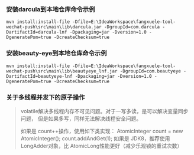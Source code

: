 ### 安装darcula到本地仓库命令示例 ###
```shell
mvn install:install-file -Dfile=E:\IdeaWorkspace\fangxuele-tool-wechat-push\src\main\lib\darcula.jar -DgroupId=com.darcula -DartifactId=darcula-lnf -Dpackaging=jar -Dversion=1.0 -DgeneratePom=true -DcreateChecksum=true
```
### 安装beauty-eye到本地仓库命令示例 ###
```shell
mvn install:install-file -Dfile=E:\IdeaWorkspace\fangxuele-tool-wechat-push\src\main\lib\beautyeye_lnf.jar -DgroupId=com.beautyeye -DartifactId=beautyeye-lnf -Dpackaging=jar -Dversion=1.0 -DgeneratePom=true -DcreateChecksum=true
```

### 关于多线程并发下的原子操作
> volatile解决多线程内存不可见问题。对于一写多读，是可以解决变量同步问题， 
但是如果多写，同样无法解决线程安全问题。
>
> 如果是 count++操作，使用如下类实现： 
AtomicInteger count = new AtomicInteger(); 
count.addAndGet(1); 
如果是 JDK8，推荐使用 LongAdder对象，比 AtomicLong性能更好（减少乐观锁的重试次数）